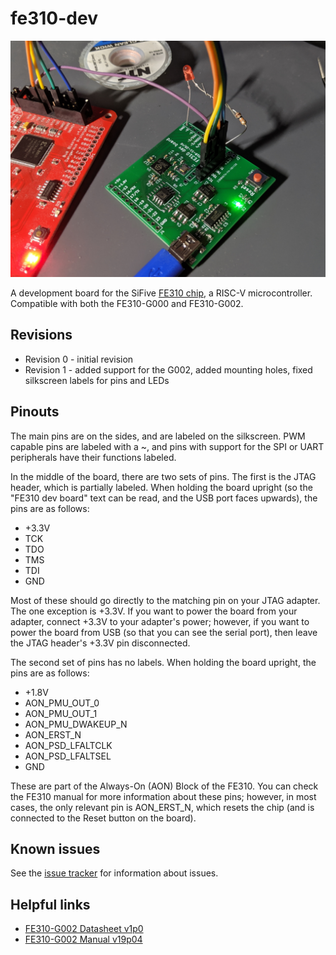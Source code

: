 # fe310-dev

![An image of the board](fe310-dev.jpg)

A development board for the SiFive [FE310 chip](https://www.sifive.com/chip-designer#fe310), a RISC-V microcontroller. Compatible with both the FE310-G000 and FE310-G002.

## Revisions
* Revision 0 - initial revision
* Revision 1 - added support for the G002, added mounting holes, fixed silkscreen labels for pins and LEDs

## Pinouts
The main pins are on the sides, and are labeled on the silkscreen. PWM capable pins are labeled with a ~, and pins with support for the SPI or UART peripherals have their functions labeled.

In the middle of the board, there are two sets of pins. The first is the JTAG header, which is partially labeled. When holding the board upright (so the "FE310 dev board" text can be read, and the USB port faces upwards), the pins are as follows:

* +3.3V
* TCK
* TDO
* TMS
* TDI
* GND

Most of these should go directly to the matching pin on your JTAG adapter. The one exception is +3.3V. If you want to power the board from your adapter, connect +3.3V to your adapter's power; however, if you want to power the board from USB (so that you can see the serial port), then leave the JTAG header's +3.3V pin disconnected.

The second set of pins has no labels. When holding the board upright, the pins are as follows:

* +1.8V
* AON_PMU_OUT_0
* AON_PMU_OUT_1
* AON_PMU_DWAKEUP_N
* AON_ERST_N
* AON_PSD_LFALTCLK
* AON_PSD_LFALTSEL
* GND

These are part of the Always-On (AON) Block of the FE310. You can check the FE310 manual for more information about these pins; however, in most cases, the only relevant pin is AON_ERST_N, which resets the chip (and is connected to the Reset button on the board).

## Known issues
See the [issue tracker](https://github.com/thatoddmailbox/fe310-dev/issues) for information about issues.

## Helpful links
* [FE310-G002 Datasheet v1p0](https://sifive.cdn.prismic.io/sifive%2F3d777659-a0dd-49ed-a011-5bebba17aecf_fe310-g002-ds.pdf)
* [FE310-G002 Manual v19p04](https://sifive.cdn.prismic.io/sifive%2F9ecbb623-7c7f-4acc-966f-9bb10ecdb62e_fe310-g002.pdf)